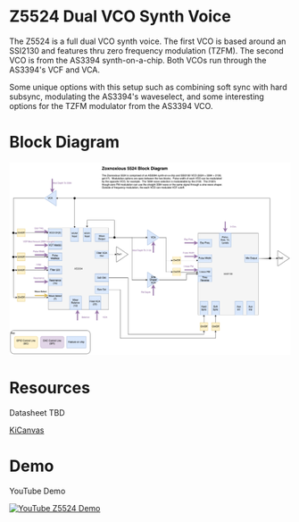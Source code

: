 # Z5524 Dual VCO Synth Voice

The Z5524 is a full dual VCO synth voice.  The first VCO is based around an SSI2130 and features thru zero frequency modulation (TZFM).  The second VCO is from the AS3394 synth-on-a-chip.  Both VCOs run through the AS3394's VCF and VCA.

Some unique options with this setup such as combining soft sync with hard subsync, modulating the AS3394's waveselect, and some interesting options for the TZFM modulator from the AS3394 VCO.

# Block Diagram

![Z5524 Block Diagram](zoxnoxious_designs-z5524.png)

# Resources

Datasheet TBD

[KiCanvas](https://kicanvas.org/?github=https%3A%2F%2Fgithub.com%2Fbrer-rabbit%2Fzoxnoxious%2Ftree%2Fmain%2Fkicad%2Fz5524)

# Demo

YouTube Demo

[![YouTube Z5524 Demo](https://img.youtube.com/vi/vYZjghBTEKc/sddefault.jpg)](https://www.youtube.com/watch?v=vYZjghBTEKc)
